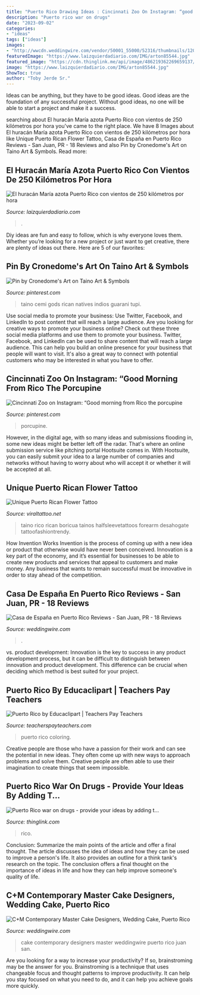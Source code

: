 ```yaml
---
title: "Puerto Rico Drawing Ideas : Cincinnati Zoo On Instagram: “good Morning From Rico The Porcupine"
description: "Puerto rico war on drugs"
date: "2023-09-02"
categories:
- "ideas"
tags: ["ideas"]
images:
- "http://wwcdn.weddingwire.com/vendor/50001_55000/52316/thumbnails/1200x1200_1485195621-6055e3436bc29695-jose2.jpg"
featuredImage: "https://www.laizquierdadiario.com/IMG/arton85544.jpg"
featured_image: "https://cdn.thinglink.me/api/image/486219362269659137/1024/10/scaletowidth/0/0/1/1/false/true?wait=true"
image: "https://www.laizquierdadiario.com/IMG/arton85544.jpg"
ShowToc: true
author: "Toby Jerde Sr."
---
```



Ideas can be anything, but they have to be good ideas. Good ideas are the foundation of any successful project. Without good ideas, no one will be able to start a project and make it a success.

	

		
searching about El huracán María azota Puerto Rico con vientos de 250 kilómetros por hora you've came to the right place. We have 8 Images about El huracán María azota Puerto Rico con vientos de 250 kilómetros por hora like Unique Puerto Rican Flower Tattoo, Casa de España en Puerto Rico Reviews - San Juan, PR - 18 Reviews and also Pin by Cronedome&#039;s Art on Taino Art &amp; Symbols. Read more:
		
    
## El Huracán María Azota Puerto Rico Con Vientos De 250 Kilómetros Por Hora

<img loading=lazy src="https://www.laizquierdadiario.com/IMG/arton85544.jpg" onerror="this.onerror=null;this.src='https://tse2.mm.bing.net/th?id=OIP.IMY9ajJzMJdLjHKAoWqIwAHaEL&amp;pid=15.1';" alt="El huracán María azota Puerto Rico con vientos de 250 kilómetros por hora">

_Source: laizquierdadiario.com_

>. 

	

Diy ideas are fun and easy to follow, which is why everyone loves them. Whether you’re looking for a new project or just want to get creative, there are plenty of ideas out there. Here are 5 of our favorites: 

    
## Pin By Cronedome&#039;s Art On Taino Art &amp; Symbols

<img loading=lazy src="https://i.pinimg.com/736x/d4/9a/e4/d49ae434b4a74fe846aa2dc81379c9b8.jpg" onerror="this.onerror=null;this.src='https://tse2.mm.bing.net/th?id=OIP.0kXuzaC03E7Lq4mNpTCqEwAAAA&amp;pid=15.1';" alt="Pin by Cronedome&#039;s Art on Taino Art &amp; Symbols">

_Source: pinterest.com_

>taino cemi gods rican natives indios guarani tupi. 

	

Use social media to promote your business: Use Twitter, Facebook, and LinkedIn to post content that will reach a large audience.
Are you looking for creative ways to promote your business online? Check out these three social media platforms and use them to promote your business. Twitter, Facebook, and LinkedIn can be used to share content that will reach a large audience. This can help you build an online presence for your business that people will want to visit. It's also a great way to connect with potential customers who may be interested in what you have to offer.

    
## Cincinnati Zoo On Instagram: “Good Morning From Rico The Porcupine

<img loading=lazy src="https://i.pinimg.com/736x/d4/e6/1e/d4e61e5e264688b3ae04a507de51cb5f.jpg" onerror="this.onerror=null;this.src='https://tse3.mm.bing.net/th?id=OIP.HrzGTMpAs8yrDtrIw8t9IQHaJQ&amp;pid=15.1';" alt="Cincinnati Zoo on Instagram: “Good morning from Rico the porcupine">

_Source: pinterest.com_

>porcupine. 

	

However, in the digital age, with so many ideas and submissions flooding in, some new ideas might be better left off the radar. That's where an online submission service like pitching portal Hootsuite comes in. With Hootsuite, you can easily submit your idea to a large number of companies and networks without having to worry about who will accept it or whether it will be accepted at all.

    
## Unique Puerto Rican Flower Tattoo

<img loading=lazy src="https://i.pinimg.com/originals/69/46/ff/6946ff0291f4959fc46e322d2782502b.jpg" onerror="this.onerror=null;this.src='https://tse2.mm.bing.net/th?id=OIP.-xA8DeOe6J6slucJQjUkHAHaJ4&amp;pid=15.1';" alt="Unique Puerto Rican Flower Tattoo">

_Source: viraltattoo.net_

>taino rico rican boricua tainos halfsleevetattoos forearm desahogate tattoofashiontrendy. 

	

How Invention Works
Invention is the process of coming up with a new idea or product that otherwise would have never been conceived. Innovation is a key part of the economy, and it’s essential for businesses to be able to create new products and services that appeal to customers and make money. Any business that wants to remain successful must be innovative in order to stay ahead of the competition.

    
## Casa De España En Puerto Rico Reviews - San Juan, PR - 18 Reviews

<img loading=lazy src="https://wwcdn.weddingwire.com/vendor/165001_170000/168304/thumbnails/1200x1200_1529685162-268c383a406a92c4-1340999287271-IMG9469.jpg" onerror="this.onerror=null;this.src='https://tse4.mm.bing.net/th?id=OIP.l4UrXN8IAhBKqvOa83cl8AHaE8&amp;pid=15.1';" alt="Casa de España en Puerto Rico Reviews - San Juan, PR - 18 Reviews">

_Source: weddingwire.com_

>. 

	

vs. product development:
Innovation is the key to success in any product development process, but it can be difficult to distinguish between innovation and product development. This difference can be crucial when deciding which method is best suited for your project.

    
## Puerto Rico By Educaclipart | Teachers Pay Teachers

<img loading=lazy src="https://ecdn.teacherspayteachers.com/thumbitem/Puerto-Rico-coloring-pages-1532319-1530798833/original-1532319-2.jpg" onerror="this.onerror=null;this.src='https://tse4.mm.bing.net/th?id=OIP.jtZSduhrRHLVIQX9-lJJtQAAAA&amp;pid=15.1';" alt="Puerto Rico by Educaclipart | Teachers Pay Teachers">

_Source: teacherspayteachers.com_

>puerto rico coloring. 

	

Creative people are those who have a passion for their work and can see the potential in new ideas. They often come up with new ways to approach problems and solve them. Creative people are often able to use their imagination to create things that seem impossible.

    
## Puerto Rico War On Drugs - Provide Your Ideas By Adding T...

<img loading=lazy src="https://cdn.thinglink.me/api/image/486219362269659137/1024/10/scaletowidth/0/0/1/1/false/true?wait=true" onerror="this.onerror=null;this.src='https://tse1.mm.bing.net/th?id=OIP.1omfSr4L9W9ubvvZxKb7EQHaE7&amp;pid=15.1';" alt="Puerto Rico war on drugs - provide your ideas by adding t...">

_Source: thinglink.com_

>rico. 

	

Conclusion: Summarize the main points of the article and offer a final thought.
The article discusses the idea of ideas and how they can be used to improve a person's life. It also provides an outline for a think tank's research on the topic. The conclusion offers a final thought on the importance of ideas in life and how they can help improve someone's quality of life.

    
## C+M Contemporary Master Cake Designers, Wedding Cake, Puerto Rico

<img loading=lazy src="http://wwcdn.weddingwire.com/vendor/50001_55000/52316/thumbnails/1200x1200_1485195621-6055e3436bc29695-jose2.jpg" onerror="this.onerror=null;this.src='https://tse4.mm.bing.net/th?id=OIP.0x3ofCcNe5J43r2GP0ofKgHaLG&amp;pid=15.1';" alt="C+M Contemporary Master Cake Designers, Wedding Cake, Puerto Rico">

_Source: weddingwire.com_

>cake contemporary designers master weddingwire puerto rico juan san. 

	

Are you looking for a way to increase your productivity? If so, brainstroming may be the answer for you. Brainstroming is a technique that uses changeable focus and thought patterns to improve productivity. It can help you stay focused on what you need to do, and it can help you achieve goals more quickly.

